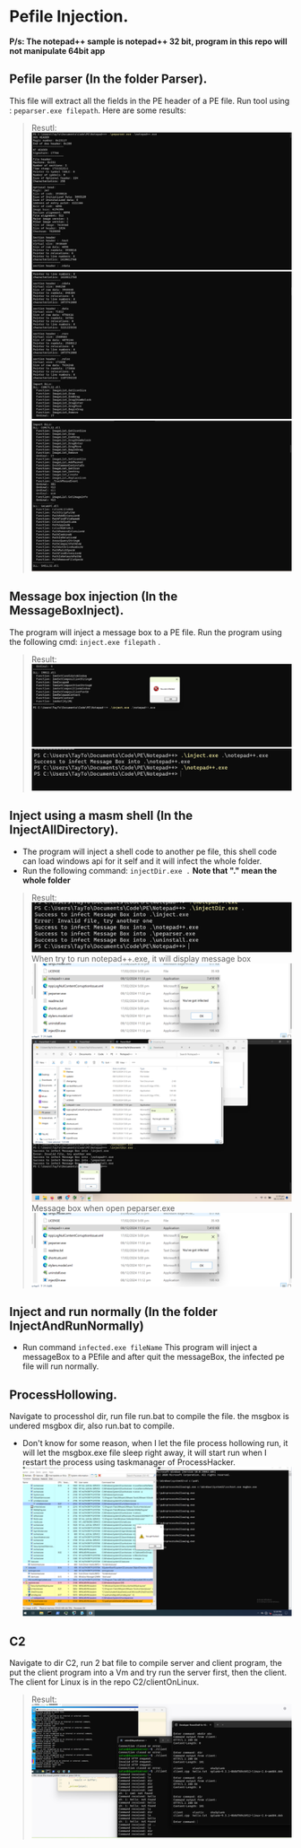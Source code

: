 # Pefile Injection.
**P/s: The notepad++ sample is notepad++ 32 bit, program in this repo will not manipulate 64bit app**
## Pefile parser (In the folder Parser).
This file will extract all the fields in the PE header of a PE file.
Run tool using : `peparser.exe filepath`.
Here are some results:
> Resutl:
> ![](./images/pic1.png)
> ![](./images/pic2.png)
> ![](./images/pic3.png)

## Message box injection (In the MessageBoxInject).
The program will inject a message box to a PE file.
Run the program using the following cmd: `inject.exe filepath` .
> Result:
> ![](./images/pic4.png)
> ![](./images/pic5.png)

## Inject using a masm shell (In the InjectAllDirectory).
- The program will inject a shell code to another pe file, this shell code can load windows api for it self and it will infect the whole folder.
- Run the following command: `injectDir.exe .`
**Note that "." mean the whole folder**
> Result:
> ![](./images/pic6.png)
When try to run notepad++.exe, it will display message box
> ![](./images/pic7.png)
> ![](./images/pic8.png)
Message box when open peparser.exe
> ![](./images/pic9.png)

## Inject and run normally (In the folder InjectAndRunNormally)
- Run command `infected.exe fileName`
This program will inject a messageBox to a PEfile and after quit the messageBox, the infected pe file will run normally.

## ProcessHollowing.
Navigate to processhol dir, run file run.bat to compile the file.
the msgbox is undered msgbox dir, also run.bat to compile.
- Don't know for some reason, when I let the file process hollowing run, it will let the msgbox.exe file sleep right away, it will start run when I restart the process using taskmanager of ProcessHacker.
![](./images/pic10.png)

## C2
Navigate to dir C2, run 2 bat file to compile server and client program, the put the client program into a Vm and try run the server first, then the client. The client for Linux is in the repo C2/clientOnLinux.
> Result:
> ![](./images/pic11.png)
